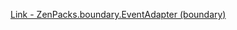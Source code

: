 [Link - ZenPacks.boundary.EventAdapter (boundary)](https://github.com/boundary/ZenPacks.boundary.EventAdapter)
